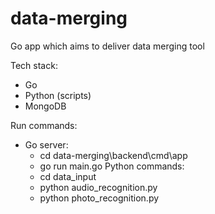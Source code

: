 # data-merging
Go app which aims to deliver data merging tool

Tech stack:
- Go
- Python (scripts)
- MongoDB

Run commands:
- Go server:
  - cd data-merging\backend\cmd\app
  - go run main.go
Python commands:
  - cd data_input
  - python audio_recognition.py
  - python photo_recognition.py
 
    
